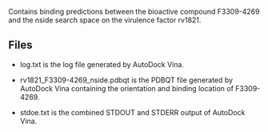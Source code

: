 Contains binding predictions between the bioactive compound F3309-4269 and the nside search space on the virulence factor rv1821.

## Files

- log.txt is the log file generated by AutoDock Vina.

- rv1821_F3309-4269_nside.pdbqt is the PDBQT file generated by AutoDock Vina containing the orientation and binding location of F3309-4269.

- stdoe.txt is the combined STDOUT and STDERR output of AutoDock Vina.


